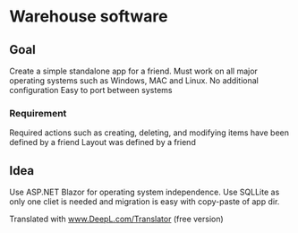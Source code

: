 # Warehouse software

## Goal 
Create a simple standalone app for a friend. 
Must work on all major operating systems such as Windows, MAC and Linux. 
No additional configuration
Easy to port between systems

### Requirement 
Required actions such as creating, deleting, and modifying items have been defined by a friend
Layout was defined by a friend

## Idea
Use ASP.NET Blazor for operating system independence.
Use SQLLite as only one cliet is needed and migration is easy with copy-paste of app dir.



Translated with www.DeepL.com/Translator (free version)
